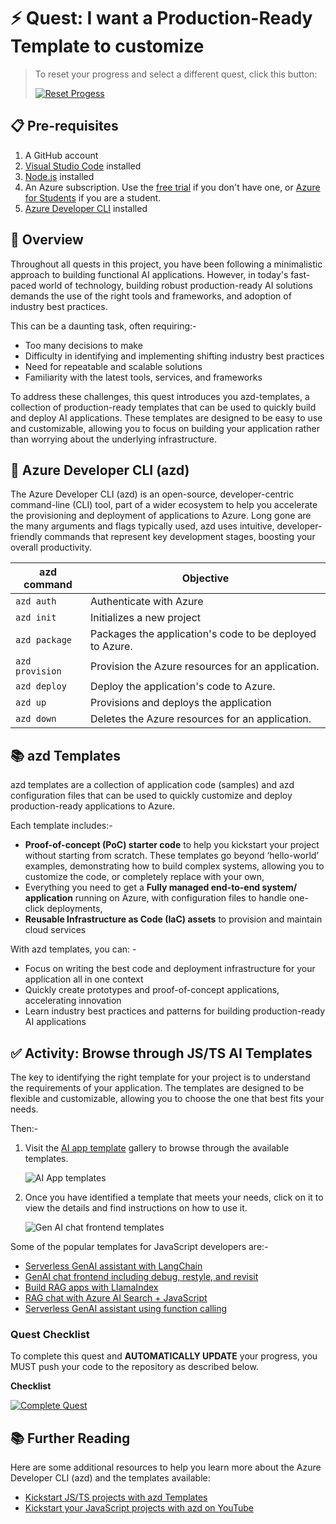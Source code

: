 # ⚡️ Quest: I want a Production-Ready Template to customize

> To reset your progress and select a different quest, click this button:
>
> [![Reset Progess](https://img.shields.io/badge/Reset--Progress-ff3860?logo=mattermost)](../../issues/new?title=Reset+Quest&labels=reset-quest&body=🔄+I+want+to+reset+my+AI+learning+quest+and+start+from+the+beginning.%0A%0A**Please+click+on+Create+below,+then+wait+about+15+seconds.+Your+progress+will+be+reset,+this+issue+will+automatically+close,+and+you+will+be+taken+back+to+the+Welcome+step+to+select+a+new+quest.**)

## 📋 Pre-requisites

1. A GitHub account
2. [Visual Studio Code](https://code.visualstudio.com/) installed
3. [Node.js](https://nodejs.org/en) installed
4. An Azure subscription. Use the [free trial](https://azure.microsoft.com/free/) if you don't have one, or [Azure for Students](https://azure.microsoft.com/free/students/) if you are a student.
5. [Azure Developer CLI](https://learn.microsoft.com/en-us/azure/developer/azure-developer-cli/install-azd?tabs=winget-windows%2Cbrew-mac%2Cscript-linux&pivots=os-windows) installed

## 📝 Overview

Throughout all quests in this project, you have been following a minimalistic approach to building functional AI applications. However, in today's fast-paced world of technology, building robust production-ready AI solutions demands the use of the right tools and frameworks, and adoption of industry best practices.

This can be a daunting task, often requiring:-
- Too many decisions to make
- Difficulty in identifying and implementing shifting industry best practices
- Need for repeatable and scalable solutions
- Familiarity with the latest tools, services, and frameworks

To address these challenges, this quest introduces you azd-templates, a collection of production-ready templates that can be used to quickly build and deploy AI applications. These templates are designed to be easy to use and customizable, allowing you to focus on building your application rather than worrying about the underlying infrastructure.

## 🧰 Azure Developer CLI (azd)

The Azure Developer CLI (azd) is an open-source, developer-centric command-line (CLI) tool, part of a wider ecosystem to help you accelerate the provisioning and deployment of applications to Azure. Long gone are the many arguments and flags typically used, azd uses intuitive, developer-friendly commands that represent key development stages, boosting your overall productivity.

| azd command | Objective |
|-------------|-------------|
| `azd auth`  | Authenticate with Azure |
| `azd init`  | Initializes a new project |
| `azd package`  | Packages the application's code to be deployed to Azure. |
| `azd provision`  | Provision the Azure resources for an application. |
| `azd deploy`  | Deploy the application's code to Azure. |
| `azd up`    | Provisions and deploys the application |
| `azd down`  | Deletes the Azure resources for an application.

## 📚 azd Templates

azd templates are a collection of application code (samples) and azd configuration files that can be used to quickly customize and deploy production-ready applications to Azure. 

Each template includes:-
- **Proof-of-concept (PoC) starter code** to help you kickstart your project without starting from scratch. These templates go beyond ‘hello-world’ examples, demonstrating how to build complex systems, allowing you to customize the code, or completely replace with your own,
- Everything you need to get a **Fully managed end-to-end system/ application** running on Azure, with configuration files to handle one-click deployments,
- **Reusable Infrastructure as Code (IaC) assets** to provision and maintain cloud services

With azd templates, you can: -
- Focus on writing the best code and deployment infrastructure for your application all in one context
- Quickly create prototypes and proof-of-concept applications, accelerating innovation
- Learn industry best practices and patterns for building production-ready AI applications

## ✅ Activity: Browse through JS/TS AI Templates

The key to identifying the right template for your project is to understand the requirements of your application. The templates are designed to be flexible and customizable, allowing you to choose the one that best fits your needs.

Then:-
1. Visit the [AI app template](https://azure.github.io/ai-app-templates/?tags=javascript&tags=typescript) gallery to browse through the available templates.

    ![AI App templates](https://github.com/juliamuiruri4/JS-Journey-to-AI-Foundry/blob/assets/js-ai-journey-assets/ai-templates.png?raw=true)

2. Once you have identified a template that meets your needs, click on it to view the details and find instructions on how to use it.

    ![Gen AI chat frontend templates](https://github.com/juliamuiruri4/JS-Journey-to-AI-Foundry/blob/assets/js-ai-journey-assets/genai-chat-frontend-template.png?raw=true)

Some of the popular templates for JavaScript developers are:-
- [Serverless GenAI assistant with LangChain](https://azure.github.io/ai-app-templates/repo/azure-samples/serverless-chat-langchainjs/)
- [GenAI chat frontend including debug, restyle, and revisit](https://azure.github.io/ai-app-templates/repo/azure-samples/azure-openai-chat-frontend/)
- [Build RAG apps with LlamaIndex](https://azure.github.io/ai-app-templates/repo/azure-samples/llama-index-javascript/)
- [RAG chat with Azure AI Search + JavaScript](https://azure.github.io/ai-app-templates/repo/azure-samples/azure-search-openai-javascript/)
- [Serverless GenAI assistant using function calling](https://azure.github.io/ai-app-templates/repo/azure-samples/azure-openai-assistant-javascript/)

### Quest Checklist

To complete this quest and **AUTOMATICALLY UPDATE** your progress, you MUST push your code to the repository as described below.

**Checklist**

[![Complete Quest](https://img.shields.io/badge/Complete--Quest-ff3860?logo=esbuild)](/issues/new?title=Quest:+I+want+a+Production-Ready+Template+to+customize&labels=quest&body=🚀+I%27ve+browsed+through+the+AI+App+Template+gallery%21%0A%0A**After+you+click+on+Create+below,+wait+about+15+seconds.+This+issue+will+automatically+close,+and+the+README+will+update+with+your+next+instructions.**)


## 📚 Further Reading

Here are some additional resources to help you learn more about the Azure Developer CLI (azd) and the templates available:

- [Kickstart JS/TS projects with azd Templates](https://techcommunity.microsoft.com/blog/azuredevcommunityblog/kickstart-projects-with-azd-templates/4295235)
- [Kickstart your JavaScript projects with azd on YouTube](https://www.youtube.com/playlist?list=PLmsFUfdnGr3zzLIPdJsfdSwymIwOsyQ9Z)
